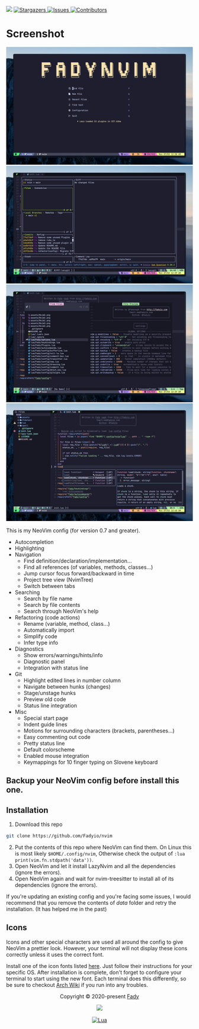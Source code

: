 <p align="center">

[![](https://img.shields.io/badge/Neovim-0.9+-blueviolet.svg?style=for-the-badge&logo=Neovim&color=ee999f&logoColor=D9E0EE&labelColor=302D41)](https://github.com/neovim/neovim)
  <a href="https://github.com/Fadyio/nvim/stargazers">
    <img
      alt="Stargazers"
      src="https://img.shields.io/github/stars/Fadyio/nvim?style=for-the-badge&logo=starship&color=c678dd&logoColor=d9e0ee&labelColor=282a36"
    />
  </a>
  <a href="https://github.com/Fadyio/nvim/issues">
    <img
      alt="Issues"
      src="https://img.shields.io/github/issues/Fadyio/nvim?style=for-the-badge&logo=gitbook&color=f0c062&logoColor=d9e0ee&labelColor=282a36"
    />
  </a>
  <a href="https://github.com/Fadyio/nvim/contributors">
    <img
      alt="Contributors"
      src="https://img.shields.io/github/contributors/Fadyio/nvim?style=for-the-badge&logo=opensourceinitiative&color=abcf84&logoColor=d9e0ee&labelColor=282a36"
    />
  </a>
</p>



# Screenshot
![Screenshot](./assets/Nvim1.png)
![Screenshot](./assets/Nvim2.png)
![Screenshot](./assets/Nvim3.png)
![Screenshot](./assets/Nvim4.png)

This is my NeoVim config (for version 0.7 and greater).

* Autocompletion
* Highlighting
* Navigation
    * Find definition/declaration/implementation...
    * Find all references (of variables, methods, classes...)
    * Jump cursor focus forward/backward in time
    * Project tree view (NvimTree)
    * Switch between tabs
* Searching
    * Search by file name
    * Search by file contents
    * Search through NeoVim's help
* Refactoring (code actions)
    * Rename (variable, method, class...)
    * Automatically import
    * Simplify code
    * Infer type info
* Diagnostics
    * Show errors/warnings/hints/info
    * Diagnostic panel
    * Integration with status line
* Git
    * Highlight edited lines in number column
    * Navigate between hunks (changes)
    * Stage/unstage hunks
    * Preview old code
    * Status line integration
* Misc
    * Special start page
    * Indent guide lines
    * Motions for surrounding characters (brackets, parentheses...)
    * Easy commenting out code
    * Pretty status line
    * Default colorscheme
    * Enabled mouse integration
    * Keymappings for 10 finger typing on Slovene keyboard
## Backup your NeoVim config before install this one.

## Installation
1. Download this repo
```bash
git clone https://github.com/Fadyio/nvim
```
2. Put the contents of this repo where NeoVim can find them. On Linux this is most likely `$HOME/.config/nvim`,
Otherwise check the output of `:lua print(vim.fn.stdpath('data'))`.
3. Open NeoVim and let it install LazyNvim and all the dependencies (ignore the errors).
4. Open NeoVim again and wait for nvim-treesitter to install all of its dependencies (ignore the errors).

If you're updating an existing config and you're facing some issues,
I would recommend that you remove the contents of *data* folder and retry the installation. (It has helped me in the past)

## Icons
Icons and other special characters are used all around the config to give NeoVim a prettier look.
However, your terminal will not display these icons correctly unless it uses the correct font.

Install one of the icon fonts listed [here](https://www.nerdfonts.com/). Just follow their instructions for your specific OS.
After installation is complete, don't forget to configure your terminal to start using the new font.
Each terminal does this differently, so be sure to checkout [Arch Wiki](https://wiki.archlinux.org/) if you run into any troubles.



<p align="center">
  Copyright &copy; 2020-present
  <a href="https://Fadyio.com" target="_blank">Fady</a>
</p>
<p align="center">
  <a href="https://github.com/Fadyio/nvim/blob/master/LICENSE"
    ><img
      src="https://img.shields.io/static/v1.svg?style=for-the-badge&label=License&message=MIT&logoColor=d9e0ee&colorA=282a36&colorB=c678dd"
  /></a>
</p>
<div align="center" id="madewithlua">

[![Lua](https://img.shields.io/badge/Made%20with%20Lua-blue.svg?style=for-the-badge&logo=lua)](#madewithlua)

</div>
